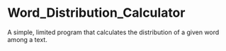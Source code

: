 # Word_Distribution_Calculator
A simple, limited program that calculates the distribution of a given word among a text.
